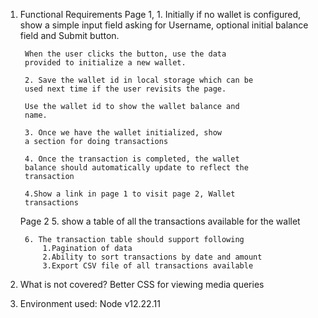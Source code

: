 1. Functional Requirements
    Page 1,
        1. Initially if no wallet is configured,
        show a simple input field asking for Username,
        optional initial balance field and Submit button.

        When the user clicks the button, use the data
        provided to initialize a new wallet.

        2. Save the wallet id in local storage which can be
        used next time if the user revisits the page.

        Use the wallet id to show the wallet balance and
        name.

        3. Once we have the wallet initialized, show
        a section for doing transactions

        4. Once the transaction is completed, the wallet
        balance should automatically update to reflect the
        transaction

        4.Show a link in page 1 to visit page 2, Wallet
        transactions

    Page 2
        5. show a table of all the transactions
        available for the wallet

        6. The transaction table should support following
            1.Pagination of data
            2.Ability to sort transactions by date and amount
            3.Export CSV file of all transactions available

2. What is not covered?
    Better CSS for viewing
    media queries

3. Environment used:
    Node v12.22.11
